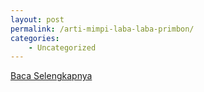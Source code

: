 ```yaml
---
layout: post
permalink: /arti-mimpi-laba-laba-primbon/
categories:
    - Uncategorized
---
```


[Baca Selengkapnya](/07)